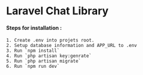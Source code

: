 # Laravel Chat Library
#### Steps for installation :
    1. Create .env into projets root.  
    2. Setup database information and APP_URL to .env
    3. Run `npm install`
    4. Run `php artisan key:genrate`
    5. Run `php artisan migrate`
    6. Run `npm run dev`
